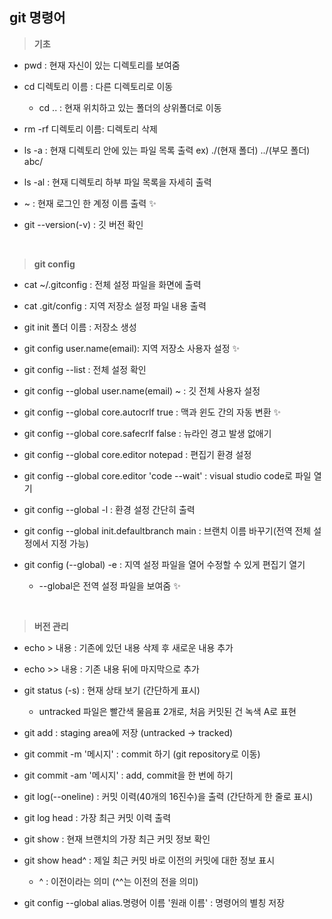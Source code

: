 ## git 명령어

> **기초**
- pwd : 현재 자신이 있는 디렉토리를 보여줌
- cd 디렉토리 이름 : 다른 디렉토리로 이동

    - cd .. : 현재 위치하고 있는 폴더의 상위폴더로 이동

- rm -rf 디렉토리 이름: 디렉토리 삭제 
- ls -a : 현재 디렉토리 안에 있는 파일 목록 출력 ex) ./(현재 폴더)  ../(부모 폴더)  abc/
- ls -al : 현재 디렉토리 하부 파일 목록을 자세히 출력 
- ~ : 현재 로그인 한 계정 이름 출력 ✨ 
- git --version(-v) : 깃 버전 확인
<br>

> **git config**
- cat ~/.gitconfig : 전체 설정 파일을 화면에 출력
- cat .git/config : 지역 저장소 설정 파일 내용 출력
- git init 폴더 이름 : 저장소 생성 
- git config user.name(email): 지역 저장소 사용자 설정 ✨ 
- git config --list : 전체 설정 확인
- git config --global user.name(email) ~ : 깃 전체 사용자 설정
- git config --global core.autocrlf true : 맥과 윈도 간의 자동 변환 ✨ 
- git config --global core.safecrlf false : 뉴라인 경고 발생 없애기
- git config --global core.editor notepad : 편집기 환경 설정
- git config --global core.editor 'code --wait' : visual studio code로 파일 열기
- git config --global -l : 환경 설정 간단히 출력
- git config --global init.defaultbranch main : 브랜치 이름 바꾸기(전역 전체 설정에서 지정 가능)
- git config (--global) -e : 지역 설정 파일을 열어 수정할 수 있게 편집기 열기 

    - --global은 전역 설정 파일을 보여줌 ✨
<br>

> **버전 관리**
- echo > 내용 : 기존에 있던 내용 삭제 후 새로운 내용 추가
- echo >> 내용 : 기존 내용 뒤에 마지막으로 추가
- git status (-s) : 현재 상태 보기 (간단하게 표시)
    
    - untracked 파일은 빨간색 물음표 2개로, 처음 커밋된 건 녹색 A로 표현

- git add : staging area에 저장 (untracked -> tracked)
- git commit -m '메시지' : commit 하기 (git repository로 이동)
- git commit -am '메시지' : add, commit을 한 번에 하기 
- git log(--oneline) : 커밋 이력(40개의 16진수)을 출력 (간단하게 한 줄로 표시)
- git log head : 가장 최근 커밋 이력 출력
- git show : 현재 브랜치의 가장 최근 커밋 정보 확인
- git show head^ : 제일 최근 커밋 바로 이전의 커밋에 대한 정보 표시

    - ^ : 이전이라는 의미 (^^는 이전의 전을 의미)

- git config --global alias.명령어 이름 '원래 이름' : 명령어의 별칭 저장
